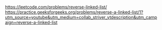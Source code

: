 https://leetcode.com/problems/reverse-linked-list/
https://practice.geeksforgeeks.org/problems/reverse-a-linked-list/1?utm_source=youtube&utm_medium=collab_striver_ytdescription&utm_campaign=reverse-a-linked-list
